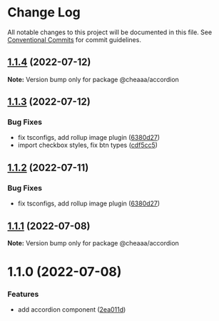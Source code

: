 # Change Log

All notable changes to this project will be documented in this file.
See [Conventional Commits](https://conventionalcommits.org) for commit guidelines.

## [1.1.4](https://github.com/SergeyBondar93/liba/compare/@cheaaa/accordion@1.1.3...@cheaaa/accordion@1.1.4) (2022-07-12)

**Note:** Version bump only for package @cheaaa/accordion





## [1.1.3](https://github.com/SergeyBondar93/liba/compare/@cheaaa/accordion@1.1.2...@cheaaa/accordion@1.1.3) (2022-07-12)


### Bug Fixes

* fix tsconfigs, add rollup image plugin ([6380d27](https://github.com/SergeyBondar93/liba/commit/6380d272ef79220e4644deeb1c1b3ac925a1658f))
* import checkbox styles, fix btn types ([cdf5cc5](https://github.com/SergeyBondar93/liba/commit/cdf5cc518530bad9c258a05e62734bc22f437523))





## [1.1.2](https://github.com/SergeyBondar93/liba/compare/@cheaaa/accordion@1.1.1...@cheaaa/accordion@1.1.2) (2022-07-11)


### Bug Fixes

* fix tsconfigs, add rollup image plugin ([6380d27](https://github.com/SergeyBondar93/liba/commit/6380d272ef79220e4644deeb1c1b3ac925a1658f))





## [1.1.1](https://github.com/SergeyBondar93/liba/compare/@cheaaa/accordion@1.1.0...@cheaaa/accordion@1.1.1) (2022-07-08)

**Note:** Version bump only for package @cheaaa/accordion





# 1.1.0 (2022-07-08)


### Features

* add accordion component ([2ea011d](https://github.com/SergeyBondar93/liba/commit/2ea011da2e0e1a18300b5bcff6c707f8756151b6))
